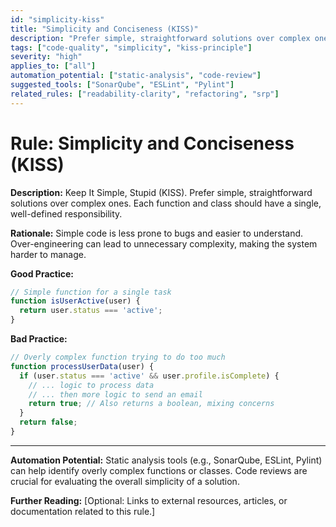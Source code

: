 ```yaml
---
id: "simplicity-kiss"
title: "Simplicity and Conciseness (KISS)"
description: "Prefer simple, straightforward solutions over complex ones."
tags: ["code-quality", "simplicity", "kiss-principle"]
severity: "high"
applies_to: ["all"]
automation_potential: ["static-analysis", "code-review"]
suggested_tools: ["SonarQube", "ESLint", "Pylint"]
related_rules: ["readability-clarity", "refactoring", "srp"]
---
```


# Rule: Simplicity and Conciseness (KISS)

**Description:** Keep It Simple, Stupid (KISS). Prefer simple, straightforward solutions over complex ones. Each function and class should have a single, well-defined responsibility.

**Rationale:** Simple code is less prone to bugs and easier to understand. Over-engineering can lead to unnecessary complexity, making the system harder to manage.

**Good Practice:**
```javascript
// Simple function for a single task
function isUserActive(user) {
  return user.status === 'active';
}
```

**Bad Practice:**
```javascript
// Overly complex function trying to do too much
function processUserData(user) {
  if (user.status === 'active' && user.profile.isComplete) {
    // ... logic to process data
    // ... then more logic to send an email
    return true; // Also returns a boolean, mixing concerns
  }
  return false;
}
```

---

**Automation Potential:** Static analysis tools (e.g., SonarQube, ESLint, Pylint) can help identify overly complex functions or classes. Code reviews are crucial for evaluating the overall simplicity of a solution.

**Further Reading:** [Optional: Links to external resources, articles, or documentation related to this rule.]
